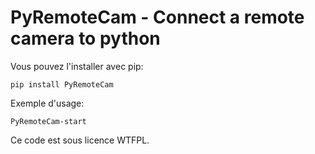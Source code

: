 PyRemoteCam - Connect a remote camera to python
===============================================


Vous pouvez l'installer avec pip:

    pip install PyRemoteCam

Exemple d'usage:

    PyRemoteCam-start

Ce code est sous licence WTFPL.